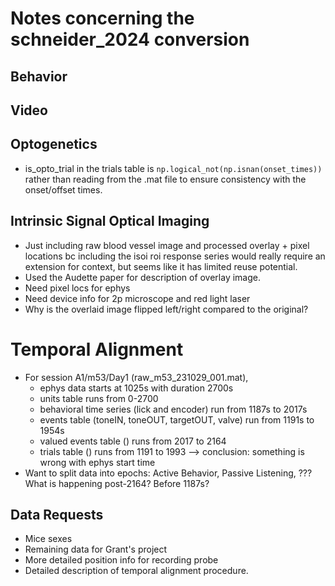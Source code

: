 # Notes concerning the schneider_2024 conversion

## Behavior

## Video

## Optogenetics
- is_opto_trial in the trials table is `np.logical_not(np.isnan(onset_times))` rather than reading from the .mat file
    to ensure consistency with the onset/offset times.

## Intrinsic Signal Optical Imaging
- Just including raw blood vessel image and processed overlay + pixel locations bc including the isoi roi response series would really require an extension for context, but seems like it has limited reuse potential.
- Used the Audette paper for description of overlay image.
- Need pixel locs for ephys
- Need device info for 2p microscope and red light laser
- Why is the overlaid image flipped left/right compared to the original?

# Temporal Alignment
- For session A1/m53/Day1 (raw_m53_231029_001.mat),
    - ephys data starts at 1025s with duration 2700s
    - units table runs from 0-2700
    - behavioral time series (lick and encoder) run from 1187s to 2017s
    - events table (toneIN, toneOUT, targetOUT, valve) run from 1191s to 1954s
    - valued events table () runs from 2017 to 2164
    - trials table () runs from 1191 to 1993
    --> conclusion: something is wrong with ephys start time
- Want to split data into epochs: Active Behavior, Passive Listening, ??? What is happening post-2164? Before 1187s?



## Data Requests
- Mice sexes
- Remaining data for Grant's project
- More detailed position info for recording probe
- Detailed description of temporal alignment procedure.
